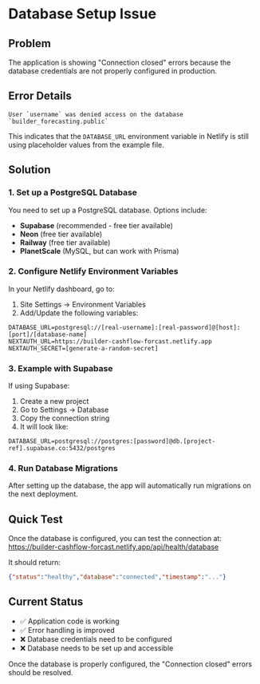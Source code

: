 # Database Setup Issue

## Problem
The application is showing "Connection closed" errors because the database credentials are not properly configured in production.

## Error Details
```
User `username` was denied access on the database `builder_forecasting.public`
```

This indicates that the `DATABASE_URL` environment variable in Netlify is still using placeholder values from the example file.

## Solution

### 1. Set up a PostgreSQL Database
You need to set up a PostgreSQL database. Options include:
- **Supabase** (recommended - free tier available)
- **Neon** (free tier available)
- **Railway** (free tier available)
- **PlanetScale** (MySQL, but can work with Prisma)

### 2. Configure Netlify Environment Variables
In your Netlify dashboard, go to:
1. Site Settings → Environment Variables
2. Add/Update the following variables:

```
DATABASE_URL=postgresql://[real-username]:[real-password]@[host]:[port]/[database-name]
NEXTAUTH_URL=https://builder-cashflow-forcast.netlify.app
NEXTAUTH_SECRET=[generate-a-random-secret]
```

### 3. Example with Supabase
If using Supabase:
1. Create a new project
2. Go to Settings → Database
3. Copy the connection string
4. It will look like:
```
DATABASE_URL=postgresql://postgres:[password]@db.[project-ref].supabase.co:5432/postgres
```

### 4. Run Database Migrations
After setting up the database, the app will automatically run migrations on the next deployment.

## Quick Test
Once the database is configured, you can test the connection at:
https://builder-cashflow-forcast.netlify.app/api/health/database

It should return:
```json
{"status":"healthy","database":"connected","timestamp":"..."}
```

## Current Status
- ✅ Application code is working
- ✅ Error handling is improved
- ❌ Database credentials need to be configured
- ❌ Database needs to be set up and accessible

Once the database is properly configured, the "Connection closed" errors should be resolved.
